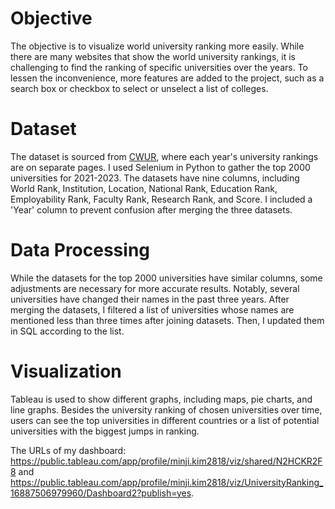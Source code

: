 # Objective
The objective is to visualize world university ranking more easily. While there are many websites that show the world university rankings, it is challenging to find the ranking of specific universities over the years. To lessen the inconvenience, more features are added to the project, such as a search box or checkbox to select or unselect a list of colleges. 

# Dataset
The dataset is sourced from [CWUR](www.cwur.org), where each year's university rankings are on separate pages. I used Selenium in Python to gather the top 2000 universities for 2021-2023. The datasets have nine columns, including World Rank, Institution, Location, National Rank, Education Rank, Employability Rank, Faculty Rank, Research Rank, and Score. I included a 'Year' column to prevent confusion after merging the three datasets.

# Data Processing 
While the datasets for the top 2000 universities have similar columns, some adjustments are necessary for more accurate results. Notably, several universities have changed their names in the past three years. After merging the datasets, I filtered a list of universities whose names are mentioned less than three times after joining datasets. Then, I updated them in SQL according to the list.

# Visualization
Tableau is used to show different graphs, including maps, pie charts, and line graphs. Besides the university ranking of chosen universities over time, users can see the top universities in different countries or a list of potential universities with the biggest jumps in ranking.

The URLs of my dashboard: https://public.tableau.com/app/profile/minji.kim2818/viz/shared/N2HCKR2F8 and https://public.tableau.com/app/profile/minji.kim2818/viz/UniversityRanking_16887506979960/Dashboard2?publish=yes.
